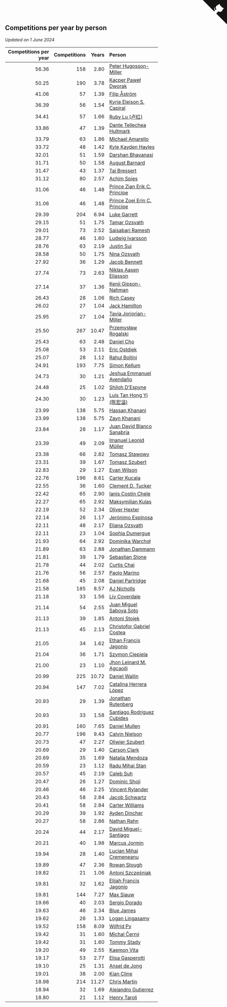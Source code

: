 ## Competitions per year by person

*Updated on  1 June 2024*

| Competitions per year | Competitions | Years | Person |
| ---: | ---: | ---: | :--- |
| 56.36 | 158 | 2.80 | [Peter Hugosson-Miller](https://www.worldcubeassociation.org/persons/2021HUGO01) |
| 50.25 | 190 | 3.78 | [Kacper Paweł Dworak](https://www.worldcubeassociation.org/persons/2020DWOR01) |
| 41.06 | 57 | 1.39 | [Filip Åström](https://www.worldcubeassociation.org/persons/2023ASTR01) |
| 36.39 | 56 | 1.54 | [Kyrie Eleison S. Capiral](https://www.worldcubeassociation.org/persons/2022CAPI02) |
| 34.41 | 57 | 1.66 | [Ruby Lu (卢红)](https://www.worldcubeassociation.org/persons/2022LURU01) |
| 33.86 | 47 | 1.39 | [Dante Tellechea Hultmark](https://www.worldcubeassociation.org/persons/2023HULT01) |
| 33.79 | 63 | 1.86 | [Michael Amarello](https://www.worldcubeassociation.org/persons/2022AMAR09) |
| 33.72 | 48 | 1.42 | [Kyle Kayden Hayles](https://www.worldcubeassociation.org/persons/2022HAYL02) |
| 32.01 | 51 | 1.59 | [Darshan Bhavanasi](https://www.worldcubeassociation.org/persons/2022BHAV01) |
| 31.71 | 50 | 1.58 | [August Barnard](https://www.worldcubeassociation.org/persons/2022BARN21) |
| 31.47 | 43 | 1.37 | [Taj Bressert](https://www.worldcubeassociation.org/persons/2023BRES01) |
| 31.12 | 80 | 2.57 | [Achim Spies](https://www.worldcubeassociation.org/persons/2021SPIE01) |
| 31.06 | 46 | 1.48 | [Prince Zian Erik C. Principe](https://www.worldcubeassociation.org/persons/2022PRIN08) |
| 31.06 | 46 | 1.48 | [Prince Zoei Erin C. Principe](https://www.worldcubeassociation.org/persons/2022PRIN09) |
| 29.39 | 204 | 6.94 | [Luke Garrett](https://www.worldcubeassociation.org/persons/2017GARR05) |
| 29.15 | 51 | 1.75 | [Tamar Ozsvath](https://www.worldcubeassociation.org/persons/2022OZSV04) |
| 29.01 | 73 | 2.52 | [Saisabari Ramesh](https://www.worldcubeassociation.org/persons/2021RAME01) |
| 28.77 | 46 | 1.60 | [Ludwig Ivarsson](https://www.worldcubeassociation.org/persons/2022IVAR01) |
| 28.76 | 63 | 2.19 | [Justin Sui](https://www.worldcubeassociation.org/persons/2022SUIJ01) |
| 28.58 | 50 | 1.75 | [Nina Ozsvath](https://www.worldcubeassociation.org/persons/2022OZSV03) |
| 27.92 | 36 | 1.29 | [Jacob Bennett](https://www.worldcubeassociation.org/persons/2023BENN04) |
| 27.74 | 73 | 2.63 | [Niklas Aasen Eliasson](https://www.worldcubeassociation.org/persons/2021ELIA01) |
| 27.14 | 37 | 1.36 | [Kenji Gipson-Nahman](https://www.worldcubeassociation.org/persons/2023GIPS01) |
| 26.43 | 28 | 1.06 | [Rich Casey](https://www.worldcubeassociation.org/persons/2023CASE06) |
| 26.02 | 27 | 1.04 | [Jack Hamilton](https://www.worldcubeassociation.org/persons/2023HAMI08) |
| 25.95 | 27 | 1.04 | [Tavia Jorjorian-Miller](https://www.worldcubeassociation.org/persons/2023JORJ01) |
| 25.50 | 267 | 10.47 | [Przemysław Rogalski](https://www.worldcubeassociation.org/persons/2013ROGA02) |
| 25.43 | 63 | 2.48 | [Daniel Cho](https://www.worldcubeassociation.org/persons/2021CHOD01) |
| 25.08 | 53 | 2.11 | [Eric Ostdiek](https://www.worldcubeassociation.org/persons/2022OSTD01) |
| 25.07 | 28 | 1.12 | [Rahul Bollini](https://www.worldcubeassociation.org/persons/2023BOLL01) |
| 24.91 | 193 | 7.75 | [Simon Kellum](https://www.worldcubeassociation.org/persons/2016KELL12) |
| 24.73 | 30 | 1.21 | [Jeshua Emmanuel Avendaño](https://www.worldcubeassociation.org/persons/2023AVEN01) |
| 24.48 | 25 | 1.02 | [Shiloh D’Espyne](https://www.worldcubeassociation.org/persons/2023DESP01) |
| 24.30 | 30 | 1.23 | [Luis Tan Hong Yi (陈宏溢)](https://www.worldcubeassociation.org/persons/2023YILU01) |
| 23.99 | 138 | 5.75 | [Hassan Khanani](https://www.worldcubeassociation.org/persons/2018KHAN26) |
| 23.99 | 138 | 5.75 | [Zayn Khanani](https://www.worldcubeassociation.org/persons/2018KHAN28) |
| 23.84 | 28 | 1.17 | [Juan David Blanco Sanabria](https://www.worldcubeassociation.org/persons/2023SANA04) |
| 23.39 | 49 | 2.09 | [Imanuel Leonid Müller](https://www.worldcubeassociation.org/persons/2022MULL02) |
| 23.38 | 66 | 2.82 | [Tomasz Stawowy](https://www.worldcubeassociation.org/persons/2021STAW01) |
| 23.31 | 39 | 1.67 | [Tomasz Szubert](https://www.worldcubeassociation.org/persons/2022SZUB02) |
| 22.83 | 29 | 1.27 | [Evan Wilson](https://www.worldcubeassociation.org/persons/2023WILS11) |
| 22.76 | 196 | 8.61 | [Carter Kucala](https://www.worldcubeassociation.org/persons/2015KUCA01) |
| 22.55 | 36 | 1.60 | [Clement D. Tucker](https://www.worldcubeassociation.org/persons/2022TUCK09) |
| 22.42 | 65 | 2.90 | [Ianis Costin Chele](https://www.worldcubeassociation.org/persons/2021CHEL01) |
| 22.27 | 65 | 2.92 | [Maksymilian Kulas](https://www.worldcubeassociation.org/persons/2021KULA02) |
| 22.19 | 52 | 2.34 | [Oliver Hexter](https://www.worldcubeassociation.org/persons/2022HEXT01) |
| 22.14 | 26 | 1.17 | [Jerónimo Espinosa](https://www.worldcubeassociation.org/persons/2023ESPI07) |
| 22.11 | 48 | 2.17 | [Eliana Ozsvath](https://www.worldcubeassociation.org/persons/2022OZSV01) |
| 22.11 | 23 | 1.04 | [Sophia Dumergue](https://www.worldcubeassociation.org/persons/2023DUME02) |
| 21.93 | 64 | 2.92 | [Dominika Warchoł](https://www.worldcubeassociation.org/persons/2021WARC01) |
| 21.89 | 63 | 2.88 | [Jonathan Dammann](https://www.worldcubeassociation.org/persons/2021DAMM01) |
| 21.81 | 39 | 1.79 | [Sebastian Stone](https://www.worldcubeassociation.org/persons/2022STON09) |
| 21.78 | 44 | 2.02 | [Curtis Chai](https://www.worldcubeassociation.org/persons/2022CHAI02) |
| 21.76 | 56 | 2.57 | [Paolo Marino](https://www.worldcubeassociation.org/persons/2021MARI04) |
| 21.68 | 45 | 2.08 | [Daniel Partridge](https://www.worldcubeassociation.org/persons/2022PART02) |
| 21.58 | 185 | 8.57 | [AJ Nicholls](https://www.worldcubeassociation.org/persons/2015NICH04) |
| 21.18 | 33 | 1.56 | [Liv Coverdale](https://www.worldcubeassociation.org/persons/2022COVE02) |
| 21.14 | 54 | 2.55 | [Juan Miguel Saboya Soto](https://www.worldcubeassociation.org/persons/2021SOTO01) |
| 21.13 | 39 | 1.85 | [Antoni Stojek](https://www.worldcubeassociation.org/persons/2022STOJ03) |
| 21.13 | 45 | 2.13 | [Christofor Gabriel Costea](https://www.worldcubeassociation.org/persons/2022COST03) |
| 21.05 | 34 | 1.62 | [Ethan Francis Jagonio](https://www.worldcubeassociation.org/persons/2022JAGO03) |
| 21.04 | 36 | 1.71 | [Szymon Ciepiela](https://www.worldcubeassociation.org/persons/2022CIEP01) |
| 21.00 | 23 | 1.10 | [Jhon Leinard M. Agcaoili](https://www.worldcubeassociation.org/persons/2023AGCA01) |
| 20.99 | 225 | 10.72 | [Daniel Wallin](https://www.worldcubeassociation.org/persons/2013WALL03) |
| 20.94 | 147 | 7.02 | [Catalina Herrera López](https://www.worldcubeassociation.org/persons/2017LOPE31) |
| 20.93 | 29 | 1.39 | [Jonathan Rutenberg](https://www.worldcubeassociation.org/persons/2023RUTE01) |
| 20.93 | 33 | 1.58 | [Santiago Rodríguez Cubides](https://www.worldcubeassociation.org/persons/2022CUBI01) |
| 20.91 | 160 | 7.65 | [Daniel Mullen](https://www.worldcubeassociation.org/persons/2016MULL04) |
| 20.77 | 196 | 9.43 | [Calvin Nielson](https://www.worldcubeassociation.org/persons/2014NIEL03) |
| 20.73 | 47 | 2.27 | [Oliwier Szubert](https://www.worldcubeassociation.org/persons/2022SZUB01) |
| 20.69 | 29 | 1.40 | [Carson Clark](https://www.worldcubeassociation.org/persons/2023CLAR02) |
| 20.69 | 35 | 1.69 | [Natalia Mendoza](https://www.worldcubeassociation.org/persons/2022MEND24) |
| 20.59 | 23 | 1.12 | [Radu Mihai Stan](https://www.worldcubeassociation.org/persons/2023STAN09) |
| 20.57 | 45 | 2.19 | [Caleb Suh](https://www.worldcubeassociation.org/persons/2022SUHC01) |
| 20.47 | 26 | 1.27 | [Dominic Shoji](https://www.worldcubeassociation.org/persons/2023SHOJ01) |
| 20.46 | 46 | 2.25 | [Vincent Rylander](https://www.worldcubeassociation.org/persons/2022RYLA01) |
| 20.43 | 58 | 2.84 | [Jacob Schwartz](https://www.worldcubeassociation.org/persons/2021SCHW01) |
| 20.41 | 58 | 2.84 | [Carter Williams](https://www.worldcubeassociation.org/persons/2021WILL06) |
| 20.29 | 39 | 1.92 | [Ayden Dincher](https://www.worldcubeassociation.org/persons/2022DINC01) |
| 20.27 | 58 | 2.86 | [Nathan Rahn](https://www.worldcubeassociation.org/persons/2021RAHN01) |
| 20.24 | 44 | 2.17 | [David Miguel-Santiago](https://www.worldcubeassociation.org/persons/2022MIGU02) |
| 20.21 | 40 | 1.98 | [Marcus Jormin](https://www.worldcubeassociation.org/persons/2022JORM01) |
| 19.94 | 28 | 1.40 | [Lucian Mihai Cremeneanu](https://www.worldcubeassociation.org/persons/2023CREM01) |
| 19.89 | 47 | 2.36 | [Rowan Stough](https://www.worldcubeassociation.org/persons/2022STOU01) |
| 19.82 | 21 | 1.06 | [Antoni Szcześniak](https://www.worldcubeassociation.org/persons/2023SZCZ04) |
| 19.81 | 32 | 1.62 | [Elijah Francis Jagonio](https://www.worldcubeassociation.org/persons/2022JAGO02) |
| 19.81 | 144 | 7.27 | [Max Siauw](https://www.worldcubeassociation.org/persons/2017SIAU02) |
| 19.66 | 40 | 2.03 | [Sergio Dorado](https://www.worldcubeassociation.org/persons/2022CORR05) |
| 19.63 | 46 | 2.34 | [Blue James](https://www.worldcubeassociation.org/persons/2022JAME01) |
| 19.62 | 26 | 1.33 | [Logan Lingasamy](https://www.worldcubeassociation.org/persons/2023LING02) |
| 19.52 | 158 | 8.09 | [Wilfrid Py](https://www.worldcubeassociation.org/persons/2016PYWI01) |
| 19.42 | 31 | 1.60 | [Michal Černý](https://www.worldcubeassociation.org/persons/2022CERN03) |
| 19.42 | 31 | 1.60 | [Tommy Stady](https://www.worldcubeassociation.org/persons/2022STAD01) |
| 19.20 | 49 | 2.55 | [Kaemon Vita](https://www.worldcubeassociation.org/persons/2021VITA01) |
| 19.17 | 53 | 2.77 | [Elisa Gasperotti](https://www.worldcubeassociation.org/persons/2021GASP01) |
| 19.10 | 25 | 1.31 | [Ansel de Jong](https://www.worldcubeassociation.org/persons/2023JONG01) |
| 19.01 | 38 | 2.00 | [Kian Cline](https://www.worldcubeassociation.org/persons/2022CLIN01) |
| 18.98 | 214 | 11.27 | [Chris Martin](https://www.worldcubeassociation.org/persons/2013MART03) |
| 18.94 | 32 | 1.69 | [Alejandro Gutierrez](https://www.worldcubeassociation.org/persons/2022GUTI09) |
| 18.80 | 21 | 1.12 | [Henry Taroli](https://www.worldcubeassociation.org/persons/2023TARO01) |


<a href="https://github.com/jonatanklosko/wca_statistics" class="github-corner" aria-label="View source on Github"><svg width="80" height="80" viewBox="0 0 250 250" style="fill:#151513; color:#fff; position: absolute; top: 0; border: 0; right: 0;" aria-hidden="true"><path d="M0,0 L115,115 L130,115 L142,142 L250,250 L250,0 Z"></path><path d="M128.3,109.0 C113.8,99.7 119.0,89.6 119.0,89.6 C122.0,82.7 120.5,78.6 120.5,78.6 C119.2,72.0 123.4,76.3 123.4,76.3 C127.3,80.9 125.5,87.3 125.5,87.3 C122.9,97.6 130.6,101.9 134.4,103.2" fill="currentColor" style="transform-origin: 130px 106px;" class="octo-arm"></path><path d="M115.0,115.0 C114.9,115.1 118.7,116.5 119.8,115.4 L133.7,101.6 C136.9,99.2 139.9,98.4 142.2,98.6 C133.8,88.0 127.5,74.4 143.8,58.0 C148.5,53.4 154.0,51.2 159.7,51.0 C160.3,49.4 163.2,43.6 171.4,40.1 C171.4,40.1 176.1,42.5 178.8,56.2 C183.1,58.6 187.2,61.8 190.9,65.4 C194.5,69.0 197.7,73.2 200.1,77.6 C213.8,80.2 216.3,84.9 216.3,84.9 C212.7,93.1 206.9,96.0 205.4,96.6 C205.1,102.4 203.0,107.8 198.3,112.5 C181.9,128.9 168.3,122.5 157.7,114.1 C157.9,116.9 156.7,120.9 152.7,124.9 L141.0,136.5 C139.8,137.7 141.6,141.9 141.8,141.8 Z" fill="currentColor" class="octo-body"></path></svg></a><style>.github-corner:hover .octo-arm{animation:octocat-wave 560ms ease-in-out}@keyframes octocat-wave{0%,100%{transform:rotate(0)}20%,60%{transform:rotate(-25deg)}40%,80%{transform:rotate(10deg)}}@media (max-width:500px){.github-corner:hover .octo-arm{animation:none}.github-corner .octo-arm{animation:octocat-wave 560ms ease-in-out}}</style>
